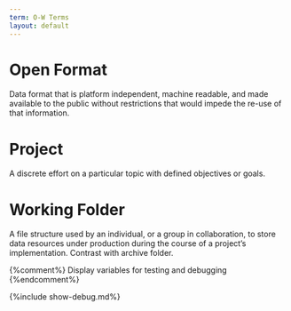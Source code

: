 ```yaml
---
term: O-W Terms
layout: default
---
```

# Open Format
Data format that is platform independent, machine readable, and made available to the public without restrictions that would impede the re-use of that information.

# Project
A discrete effort on a particular topic with defined objectives or goals.

# Working Folder
A file structure used by an individual, or a group in collaboration, to store data resources under production during the course of a project’s implementation. Contrast with archive folder.

{%comment%}
  Display variables for testing and debugging
{%endcomment%}

{%include show-debug.md%}
